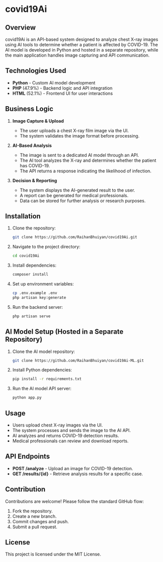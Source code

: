 # covid19Ai

## Overview

covid19Ai is an API-based system designed to analyze chest X-ray images using AI tools to determine whether a patient is affected by COVID-19. The AI model is developed in Python and hosted in a separate repository, while the main application handles image capturing and API communication.

## Technologies Used

- **Python** - Custom AI model development
- **PHP** (47.9%) - Backend logic and API integration
- **HTML** (52.1%) - Frontend UI for user interactions

## Business Logic

1. **Image Capture & Upload**

   - The user uploads a chest X-ray film image via the UI.
   - The system validates the image format before processing.

2. **AI-Based Analysis**

   - The image is sent to a dedicated AI model through an API.
   - The AI tool analyzes the X-ray and determines whether the patient has COVID-19.
   - The API returns a response indicating the likelihood of infection.

3. **Decision & Reporting**

   - The system displays the AI-generated result to the user.
   - A report can be generated for medical professionals.
   - Data can be stored for further analysis or research purposes.

## Installation

1. Clone the repository:
   ```sh
   git clone https://github.com/RaihanBhuiyan/covid19Ai.git
   ```
2. Navigate to the project directory:
   ```sh
   cd covid19Ai
   ```
3. Install dependencies:
   ```sh
   composer install
   ```
4. Set up environment variables:
   ```sh
   cp .env.example .env
   php artisan key:generate
   ```
5. Run the backend server:
   ```sh
   php artisan serve
   ```

## AI Model Setup (Hosted in a Separate Repository)

1. Clone the AI model repository:
   ```sh
   git clone https://github.com/RaihanBhuiyan/covid19Ai-ML.git
   ```
2. Install Python dependencies:
   ```sh
   pip install -r requirements.txt
   ```
3. Run the AI model API server:
   ```sh
   python app.py
   ```

## Usage

- Users upload chest X-ray images via the UI.
- The system processes and sends the image to the AI API.
- AI analyzes and returns COVID-19 detection results.
- Medical professionals can review and download reports.

## API Endpoints

- **POST /analyze** - Upload an image for COVID-19 detection.
- **GET /results/{id}** - Retrieve analysis results for a specific case.

## Contribution

Contributions are welcome! Please follow the standard GitHub flow:

1. Fork the repository.
2. Create a new branch.
3. Commit changes and push.
4. Submit a pull request.

## License

This project is licensed under the MIT License.

